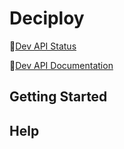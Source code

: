 # Deciploy

🚀[Dev API Status](http://decipoy-api-env.eba-iqzd3yrk.us-west-2.elasticbeanstalk.com/actuator/health)

🚀[Dev API Documentation](http://decipoy-api-env.eba-iqzd3yrk.us-west-2.elasticbeanstalk.com/swagger-ui/index.html)

## Getting Started

## Help

